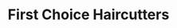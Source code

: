 ---
title: "First Choice Haircutters"
url: /campbell-river/first-choice-haircutters/
shop: hairdresser
---